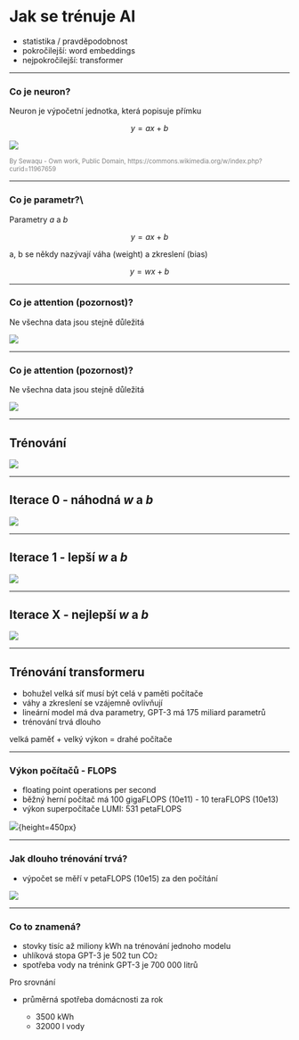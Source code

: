 # Jak se trénuje AI

- statistika / pravděpodobnost
- pokročilejší: word embeddings
- nejpokročilejší: transformer

--------------

### Co je neuron?

Neuron je výpočetní jednotka, která popisuje přímku

$$ y = ax + b $$

![](../img/Linear_regression.svg.png)

<span style="color: gray; font-size: 80%">
By Sewaqu - Own work, Public Domain, https://commons.wikimedia.org/w/index.php?curid=11967659
</span>

-----------------

### Co je parametr?\

Parametry *a* a *b*

$$ y = {a}x + {b} $$

a, b se někdy nazývají váha (weight) a zkreslení (bias)

$$ y = {w}x + {b} $$

-----------------

### Co je attention (pozornost)?

Ne všechna data jsou stejně důležitá

![](../img/attention0.png)

-----------------

### Co je attention (pozornost)?

Ne všechna data jsou stejně důležitá

![](../img/attention.png)

-----------------

## Trénování

![](../img/p1.png)

-----------------

## Iterace 0 - náhodná *w* a *b*

![](../img/p2.png)

-----------------

## Iterace 1 - lepší *w* a *b*

![](../img/p3.png)

-----------------

## Iterace X - nejlepší *w* a *b*
![](../img/p4.png)

-----------------

## Trénování transformeru

- bohužel velká síť musí být celá v paměti počítače
- váhy a zkreslení se vzájemně ovlivňují
- lineární model má dva parametry, GPT-3 má 175 miliard parametrů
- trénování trvá dlouho


velká paměť + velký výkon = drahé počítače

-----------------

###  Výkon počítačů - FLOPS

- floating point operations per second
- běžný herní počítač má 100 gigaFLOPS (10e11) - 10 teraFLOPS (10e13)
- výkon superpočítače LUMI: 531 petaFLOPS

![](../img/lumi.jpg){height=450px}

-----------------

### Jak dlouho trénování trvá?

- výpočet se měří v petaFLOPS (10e15) za den počítání

![](../img/few_shot_learners.png)

-----------------

### Co to znamená?

- stovky tisíc až miliony kWh na trénování jednoho modelu
- uhlíková stopa GPT-3 je 502 tun CO<span style="font-size: 70%">2</span>
- spotřeba vody na trénink GPT-3 je 700 000 litrů

Pro srovnání

- průměrná spotřeba domácnosti za rok

  - 3500 kWh
  - 32000 l vody

